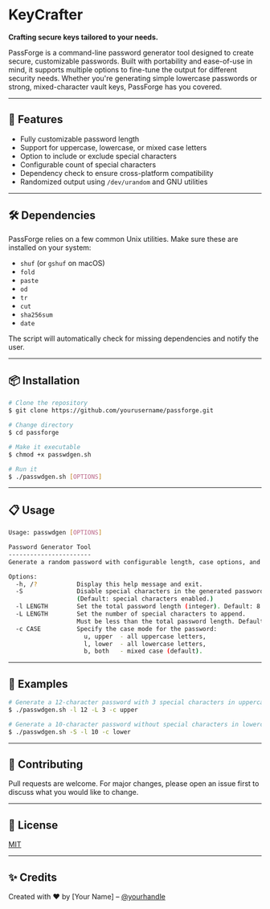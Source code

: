 # KeyCrafter
**Crafting secure keys tailored to your needs.**

PassForge is a command-line password generator tool designed to create secure, customizable passwords. Built with portability and ease-of-use in mind, it supports multiple options to fine-tune the output for different security needs. Whether you're generating simple lowercase passwords or strong, mixed-character vault keys, PassForge has you covered.

---

## 🚀 Features
- Fully customizable password length
- Support for uppercase, lowercase, or mixed case letters
- Option to include or exclude special characters
- Configurable count of special characters
- Dependency check to ensure cross-platform compatibility
- Randomized output using `/dev/urandom` and GNU utilities

---

## 🛠️ Dependencies
PassForge relies on a few common Unix utilities. Make sure these are installed on your system:

- `shuf` (or `gshuf` on macOS)
- `fold`
- `paste`
- `od`
- `tr`
- `cut`
- `sha256sum`
- `date`

The script will automatically check for missing dependencies and notify the user.

---

## 📦 Installation
```bash
# Clone the repository
$ git clone https://github.com/yourusername/passforge.git

# Change directory
$ cd passforge

# Make it executable
$ chmod +x passwdgen.sh

# Run it
$ ./passwdgen.sh [OPTIONS]
```

---

## 📋 Usage
```bash
Usage: passwdgen [OPTIONS]

Password Generator Tool
-----------------------
Generate a random password with configurable length, case options, and special characters.

Options:
  -h, /?           Display this help message and exit.
  -S               Disable special characters in the generated password.
                   (Default: special characters enabled.)
  -l LENGTH        Set the total password length (integer). Default: 8.
  -L LENGTH        Set the number of special characters to append.
                   Must be less than the total password length. Default: 2.
  -c CASE          Specify the case mode for the password:
                     u, upper  - all uppercase letters,
                     l, lower  - all lowercase letters,
                     b, both   - mixed case (default).
```

---

## 🧪 Examples
```bash
# Generate a 12-character password with 3 special characters in uppercase
$ ./passwdgen.sh -l 12 -L 3 -c upper

# Generate a 10-character password without special characters in lowercase
$ ./passwdgen.sh -S -l 10 -c lower
```

---

## 🤝 Contributing
Pull requests are welcome. For major changes, please open an issue first to discuss what you would like to change.

---

## 📄 License
[MIT](LICENSE)

---

## ✨ Credits
Created with ❤️ by [Your Name] – [@yourhandle](https://github.com/yourusername)

